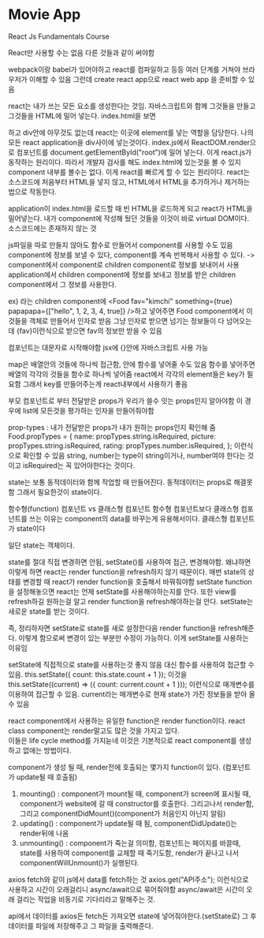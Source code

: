 # Movie App

React Js Fundamentals Course

React만 사용할 수는 없음 다른 것들과 같이 써야함


webpack이랑 babel가 있어야하고 react를 컴파일하고 등등 여러 단계를 거쳐야 브라우저가 이해할 수 있음
그런데 create react app으로 react web app 을 준비할 수 있음


react는 내가 쓰는 모든 요소를 생성한다는 것임. 자바스크립트와 함께 그것들을 만들고 그것들을 HTML에 밀어 넣는다. 
index.html을 보면 <div id="root"></div>하고 div안에 아무것도 없는데 react는 이곳에 element를 넣는 역할을 담당한다. 
나의 모든 react application을 div사이에 넣는것이다. 
‌‌index.js에서 ReactDOM.render으로 컴포넌트를 document.getElementById("root")에 밀어 넣는다.
이게 react.js가 동작하는 원리이다. 
따라서 개발자 검사를 해도 index.html에 있는것을 볼 수 있지 component 내부를 볼수는 없다. 
이게 react를 빠르게 할 수 있는 원리이다. react는 소스코드에 처음부터 HTML을 넣지 않고, HTML에서 HTML을 추가하거나 제거하는 법으로 작동한다. 

application이 index.html을 로드할 때 빈 HTML을 로드하게 되고 react가 HTML을 밀어넣는다. 내가 component에 작성해 뒀던 것들을
이것이 바로 virtual DOM이다. 소스코드에는 존재하지 않는 것

js파일을 따로 만들지 않아도 함수로 만들어서 component를 사용할 수도 있음
component에 정보를 보낼 수 있다, component를 계속 반복해서 사용할 수 있다. 
-> component에서 component로 children component로 정보를 보내어서 사용
application에서 children component에 정보를 보내고 정보를 받은 children component에서 그 정보를 사용한다. 

ex) <Food />라는 children component에 
<Food fav="kimchi" something={true} papapapa={["hello", 1, 2, 3, 4, true]}  />하고 넣어주면
Food component에서 이것들을 객체로 만들어서 인자로 받음 
그냥 인자로 받으면 넘기는 정보들이 다 넘어오는데 {fav}이런식으로 받으면 fav의 정보만 받을 수 있음

컴포넌트는 대문자로 시작해야함
jsx에 {}안에 자바스크립트 사용 가능 

map은 배열안의 것들에 하나씩 접근함, 안에 함수를 넣어줄 수도 있음
함수를 넣어주면 배열의 각각의 것들을 함수로 하나씩 넣어줌
react에서 각각의 element들은 key가 필요함 그래서 key를 만들어주는게 react내부에서 사용하기 좋음

부모 컴포넌트로 부터 전달받은 props가 우리가 쓸수 잇는 props인지 알아야함 
이 경우에 list에 모든것을 평가하는 인자을 만들어줘야함 

prop-types : 내가 전달받은 props가 내가 원하는 props인지 확인해 줌
Food.propTypes = {
  name: propTypes.string.isRequired,
  picture: propTypes.string.isRequired,
  rating: propTypes.number.isRequired,
}; 이런식으로 확인할 수 있음
string, number는 type이 string이거나, number여야 한다는 것이고
isRequired는 꼭 있어야한다는 것이다. 


state는 보통 동적데이터와 함께 작업할 때 만들어진다.
동적데이터는 props로 해결못함 그래서 필요한것이 state이다. 

함수형(function) 컴포넌트 vs 클래스형 컴포넌트 
함수형 컴포넌트보다 클래스형 컴포넌트를 쓰는 이유는 component의 data를 바꾸는게 유용해서이다.
클래스형 컴포넌트가 state이다

일단 state는 객체이다. 

state를 절대 직접 변경하면 안됨, setState()를 사용하여 접근, 변경해야함. 왜냐하면 이렇게 하면 react는 render function을 refresh하지 않기 때문이다.
매번 state의 상태를 변경할 때 react가 render function을 호출해서 바꿔줘야함
setState function을 설정해놓으면 react는 언제 setState를 사용해야하는지를 안다. 
또한 view를 refresh하길 원하는걸 알고 render function을 refresh해야하는걸 안다. 
setState는 새로운 state를 받는 것이다. 

즉, 정리하자면 setState로 state를 새로 설정한다음 render function을 refresh해준다. 
이렇게 함으로써 변경이 있는 부분만 수정이 가능하다.  이게 setState를 사용하는 이유임

setState에 직접적으로 state를 사용하는것 좋지 않음 
대신 함수를 사용하여 접근할 수 있음. 
this.setState({ count: this.state.count + 1 }); 이것을
this.setState((current) => ({ count: current.count + 1 })); 이런식으로 매개변수를 이용하여 접근할 수 있음. 
current라는 매개변수로 현재 state가 가진 정보들을 받아 올 수 있음

react component에서 사용하는 유일한 function은 render function이다.
react class component는 render말고도 많은 것을 가지고 있다. 	
이들은 life cycle method를 가지늗네 이것은 기본적으로 react component를 생성하고 없애는 방법이다. 

component가 생성 될 때, render전에 호출되는 몇가지 function이 있다. (컴포넌트가 update될 때 호출됨)
1) mounting() : component가 mount될 때, component가 screen에 표시될 때, component가 website에 갈 때 constructor를 호출한다. 그리고나서 render함, 그리고 componentDidMount()(component가 처음인지 아닌지 알림)
2) updating() : component가 update될 때 됨, componentDidUpdate()는 render뒤에 나옴
3) unmounting() : component가 죽는걸 의미함, 컴포넌트는 페이지를 바끌때, state를 사용하여 component를 교체할 때 죽기도함, render가 끝나고 나서 componentWillUnmount()가 실행된다. 


axios fetch와 같이 js에서 data를 fetch하는 것
axios.get("API주소"); 이런식으로 사용하고 
시간이 오래걸리니 async/await으로 묶어줘야함
async/await은 시간이 오래 걸리는 작업을 비동기로 기다리라고 말해주는 것.

api에서 데이터를 axios든 fetch든 가져오면 state에 넣어줘야한다.(setState로) 그 후 데이터를 파일에 저장해주고 그 파일을 출력해준다.

